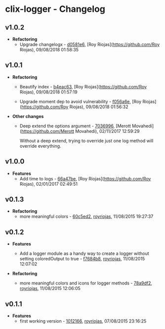 
# clix-logger - Changelog
## v1.0.2
- **Refactoring**
  - Upgrade changelogx - [d0581e6]( https://github.com/royriojas/clix-logger/commit/d0581e6 ), [Roy Riojas](https://github.com/Roy Riojas), 09/08/2018 01:58:35

    
## v1.0.1
- **Refactoring**
  - Beautify index - [b4eac63]( https://github.com/royriojas/clix-logger/commit/b4eac63 ), [Roy Riojas](https://github.com/Roy Riojas), 09/08/2018 01:57:19

    
  - Upgrade moment dep to avoid vulnerability - [f056a6e]( https://github.com/royriojas/clix-logger/commit/f056a6e ), [Roy Riojas](https://github.com/Roy Riojas), 09/08/2018 01:56:32

    
- **Other changes**
  - Deep extend the options argument - [7036996]( https://github.com/royriojas/clix-logger/commit/7036996 ), [Merott Movahedi](https://github.com/Merott Movahedi), 02/11/2017 12:59:29

    Without a deep extend, trying to override just one log method will override everything.
## v1.0.0
- **Features**
  - Add time to logs - [66a47be]( https://github.com/royriojas/clix-logger/commit/66a47be ), [Roy Riojas](https://github.com/Roy Riojas), 02/01/2017 02:49:51

    
## v0.1.3
- **Refactoring**
  - more meaningful colors - [60c5ed2]( https://github.com/royriojas/clix-logger/commit/60c5ed2 ), [royriojas](https://github.com/royriojas), 11/08/2015 19:27:37

    
## v0.1.2
- **Features**
  - Add a logger module as a handy way to create a logger without setting coloredOutput to true - [f7684b8]( https://github.com/royriojas/clix-logger/commit/f7684b8 ), [royriojas](https://github.com/royriojas), 11/08/2015 12:07:02

    
- **Refactoring**
  - more meaningful colors and icons for logger methods - [78a9df2]( https://github.com/royriojas/clix-logger/commit/78a9df2 ), [royriojas](https://github.com/royriojas), 11/08/2015 12:06:05

    
## v0.1.1
- **Features**
  - first working version - [1012166]( https://github.com/royriojas/clix-logger/commit/1012166 ), [royriojas](https://github.com/royriojas), 07/08/2015 23:16:25

    
